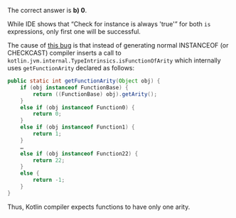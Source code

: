 The correct answer is **b) 0**.

While IDE shows that “Check for instance is always 'true'” for both `is` expressions,
only first one will be successful.

The cause of [this bug](https://youtrack.jetbrains.com/issue/KT-24067) is that
instead of generating normal INSTANCEOF (or CHECKCAST)
compiler inserts a call to `kotlin.jvm.internal.TypeIntrinsics.isFunctionOfArity`
which internally uses `getFunctionArity` declared as follows:

```java
public static int getFunctionArity(Object obj) {
    if (obj instanceof FunctionBase) {
        return ((FunctionBase) obj).getArity();
    }
    else if (obj instanceof Function0) {
        return 0;
    }
    else if (obj instanceof Function1) {
        return 1;
    }
    …
    else if (obj instanceof Function22) {
        return 22;
    }
    else {
        return -1;
    }
}
```
 
Thus, Kotlin compiler expects functions to have only one arity.
 